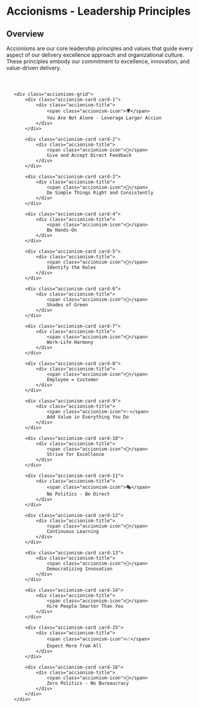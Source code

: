 # Accionisms - Leadership Principles

## Overview

Accionisms are our core leadership principles and values that guide every aspect of our delivery excellence approach and organizational culture. These principles embody our commitment to excellence, innovation, and value-driven delivery.



<style>
    .accionisms-container {
        max-width: 1200px;
        margin: 20px auto;
        padding: 20px;
        font-family: 'Segoe UI', Arial, sans-serif;
    }
    
    .accionisms-title {
        text-align: center;
        font-size: 2.5rem;
        color: #1e40af;
        margin-bottom: 30px;
        font-weight: bold;
    }
    
    .accionisms-grid {
        display: grid;
        grid-template-columns: repeat(2, 1fr);
        gap: 20px;
    }
    
    .accionism-card {
        background: white;
        padding: 20px;
        border-radius: 12px;
        box-shadow: 0 4px 15px rgba(0,0,0,0.1);
        border-left: 4px solid;
        transition: transform 0.3s ease;
    }
    
    .accionism-card:hover {
        transform: translateY(-5px);
    }
    
    .accionism-title {
        font-size: 1.1rem;
        font-weight: 600;
        color: #1f2937;
        margin-bottom: 8px;
        display: flex;
        align-items: center;
        gap: 8px;
    }
    
    .accionism-icon {
        font-size: 20px;
    }
    

    
    .highlight {
        background: rgba(30, 64, 175, 0.15);
        padding: 2px 6px;
        border-radius: 4px;
        font-weight: 600;
    }
    
    /* Individual card colors */
    .card-1 { border-left-color: #1e40af; }
    .card-2 { border-left-color: #059669; }
    .card-3 { border-left-color: #dc2626; }
    .card-4 { border-left-color: #7c3aed; }
    .card-5 { border-left-color: #ea580c; }
    .card-6 { border-left-color: #0891b2; }
    .card-7 { border-left-color: #c2410c; }
    .card-8 { border-left-color: #9333ea; }
    .card-9 { border-left-color: #0d9488; }
    .card-10 { border-left-color: #1d4ed8; }
    .card-11 { border-left-color: #be185d; }
    .card-12 { border-left-color: #047857; }
    .card-13 { border-left-color: #7c2d12; }
    .card-14 { border-left-color: #581c87; }
    .card-15 { border-left-color: #155e75; }
    .card-16 { border-left-color: #991b1b; }
    
    @media (max-width: 768px) {
        .accionisms-grid {
            grid-template-columns: 1fr;
        }
        .accionisms-title {
            font-size: 2rem;
        }
    }

    /* Hide RHS table of contents for this page */
    .md-sidebar--secondary {
        display: none !important;
    }
    
    /* Adjust main content width when RHS is hidden */
    .md-content {
        margin-right: 0 !important;
    }
</style>

<div class="accionisms-container">

    
    <div class="accionisms-grid">
        <div class="accionism-card card-1">
            <div class="accionism-title">
                <span class="accionism-icon">🌍</span>
                You Are Not Alone - Leverage Larger Accion
            </div>
        </div>

        <div class="accionism-card card-2">
            <div class="accionism-title">
                <span class="accionism-icon">💭</span>
                Give and Accept Direct Feedback
            </div>
        </div>

        <div class="accionism-card card-3">
            <div class="accionism-title">
                <span class="accionism-icon">🎯</span>
                Do Simple Things Right and Consistently
            </div>
        </div>

        <div class="accionism-card card-4">
            <div class="accionism-title">
                <span class="accionism-icon">🔧</span>
                Be Hands-On
            </div>
        </div>

        <div class="accionism-card card-5">
            <div class="accionism-title">
                <span class="accionism-icon">🎪</span>
                Identify the Roles
            </div>
        </div>

        <div class="accionism-card card-6">
            <div class="accionism-title">
                <span class="accionism-icon">🌱</span>
                Shades of Green
            </div>
        </div>

        <div class="accionism-card card-7">
            <div class="accionism-title">
                <span class="accionism-icon">🌈</span>
                Work-Life Harmony
            </div>
        </div>

        <div class="accionism-card card-8">
            <div class="accionism-title">
                <span class="accionism-icon">💝</span>
                Employee = Customer
            </div>
        </div>

        <div class="accionism-card card-9">
            <div class="accionism-title">
                <span class="accionism-icon">✨</span>
                Add Value in Everything You Do
            </div>
        </div>

        <div class="accionism-card card-10">
            <div class="accionism-title">
                <span class="accionism-icon">🌟</span>
                Strive for Excellence
            </div>
        </div>

        <div class="accionism-card card-11">
            <div class="accionism-title">
                <span class="accionism-icon">🎭</span>
                No Politics - Be Direct
            </div>
        </div>

        <div class="accionism-card card-12">
            <div class="accionism-title">
                <span class="accionism-icon">📖</span>
                Continuous Learning
            </div>
        </div>

        <div class="accionism-card card-13">
            <div class="accionism-title">
                <span class="accionism-icon">🎨</span>
                Democratizing Innovation
            </div>
        </div>

        <div class="accionism-card card-14">
            <div class="accionism-title">
                <span class="accionism-icon">🧠</span>
                Hire People Smarter Than You
            </div>
        </div>

        <div class="accionism-card card-15">
            <div class="accionism-title">
                <span class="accionism-icon">📈</span>
                Expect More from All
            </div>
        </div>

        <div class="accionism-card card-16">
            <div class="accionism-title">
                <span class="accionism-icon">🚀</span>
                Zero Politics - No Bureaucracy
            </div>
        </div>
    </div>
</div>
